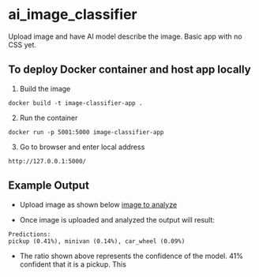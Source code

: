# ai_image_classifier
Upload image and have AI model describe the image. Basic app with no CSS yet.

## To deploy Docker container and host app locally
1) Build the image
```
docker build -t image-classifier-app .
```
2) Run the container
```
docker run -p 5001:5000 image-classifier-app
```
3) Go to browser and enter local address
```
http://127.0.0.1:5000/
```

## Example Output
* Upload image as shown below
[image to analyze](ai_image_classifier/ai_image_classifier/images/ford_lightning_still.png/)

* Once image is uploaded and analyzed the output will result:
```
Predictions:
pickup (0.41%), minivan (0.14%), car_wheel (0.09%)
```
* The ratio shown above represents the confidence of the model. 41% confident that it is a pickup. This 
